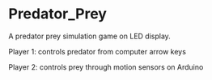 # Predator_Prey

A predator prey simulation game on LED display. 

Player 1: controls predator from computer arrow keys

Player 2: controls prey through motion sensors on Arduino
